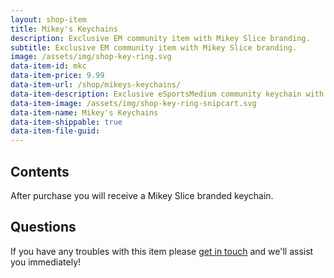 ```yaml
---
layout: shop-item
title: Mikey's Keychains
description: Exclusive EM community item with Mikey Slice branding.
subtitle: Exclusive EM community item with Mikey Slice branding.
image: /assets/img/shop-key-ring.svg
data-item-id: mkc
data-item-price: 9.99
data-item-url: /shop/mikeys-keychains/
data-item-description: Exclusive eSportsMedium community keychain with Mikey Slice branding.
data-item-image: /assets/img/shop-key-ring-snipcart.svg
data-item-name: Mikey's Keychains
data-item-shippable: true
data-item-file-guid: 
---
```


## Contents

After purchase you will receive a Mikey Slice branded keychain. 


## Questions

If you have any troubles with this item please [get in touch](/contact-us) and we'll assist you immediately!
